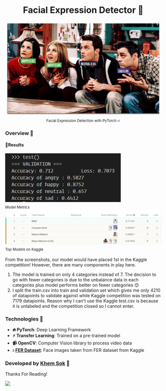 <div align="center">
<h1>Facial Expression Detector 🙌</h1>
<div>
<img src="static/output_friends2.jpg"/>
<div>
<div>
<sub>Facial Expression Detection with PyTorch 🔥</sub>
</div>
  </div>

<div align="left">
<h3> Overview 🎯 </h3>
<h4>🔢Results</h4>
<div>
<div>
<img src="static/model_metrics.PNG"/>
</div>
<sub>Model Metrics</sub>
<div>
<img src="static/fer_model_comparison.PNG"/>
</div>
<sub>Top Models on Kaggle</sub>
</div>
<br />
  </div>

<div align="left">
From the screenshots, our model would have placed 1st in the Kaggle competition! However, there are many components in play here.

1. The model is trained on only 4 categories instead of 7. The decision to go with fewer categories is due to the unbalance data in each categories plus model performs better on fewer categories 😊
2. I split the train.csv into train and validation set which gives me only 4210 of datapoints to validate against while Kaggle competition was tested on 7179 datapoints. Reason why I can't use the Kaggle test.csv is because it is unlabeled and the competition closed so I cannot enter.

### Technologies 🔨

- **🔥 PyTorch**: Deep Learning Framework
- **⚡ Transfer Learning**: Trained on a pre-trained model
- **📹 OpenCV**: Computer Vision library to process video data
- **💧 [FER Dataset](https://www.kaggle.com/c/challenges-in-representation-learning-facial-expression-recognition-challenge)**: Face images taken from FER dataset from Kaggle

### Developed by [Khem Sok](https://github.com/khemsok) 🧐

Thanks For Reading!
  <div>
  <img src="static/facial_recognition_gif.gif" width="600"/>
</div>
</div>


